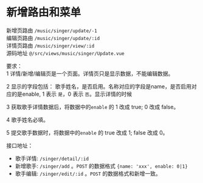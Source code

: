 # 新增路由和菜单
新增页路由 `/music/singer/update/-1`    
编辑页路由 `/music/singer/update/:id`    
详情页路由 `/music/singer/view/:id`    
源码地址 `@/src/views/music/singer/Update.vue`

要求：  
1 详情/新增/编辑页是一个页面。详情页只是显示数据，不能编辑数据。

2 显示的字段包括： 歌手姓名，是否启用。名称对应的字段是name，是否启用对应的是enable, 1 表示 `是`，0 表示 `否`。显示详情的时候

3 获取歌手详情数据后，将数据中的`enable` 的 1 改成 true; 0 改成 false。

4 歌手姓名必填。

5 提交歌手数据时，将数据中的`enable` 的 true 改成 1; false 改成 0。

接口地址：  
* 歌手详情: `/singer/detail/:id`
* 新增歌手: `/singer/add` 。`POST` 的数据格式 `{name: 'xxx', enable: 0|1}`
* 歌手编辑: `/singer/edit/:id` 。`POST` 的数据格式和新增一致。